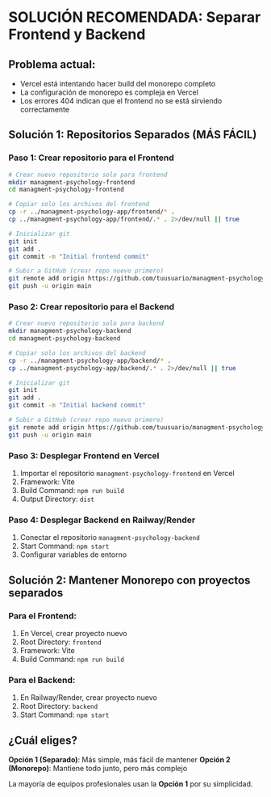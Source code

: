 # SOLUCIÓN RECOMENDADA: Separar Frontend y Backend

## Problema actual:

- Vercel está intentando hacer build del monorepo completo
- La configuración de monorepo es compleja en Vercel
- Los errores 404 indican que el frontend no se está sirviendo correctamente

## Solución 1: Repositorios Separados (MÁS FÁCIL)

### Paso 1: Crear repositorio para el Frontend

```bash
# Crear nuevo repositorio solo para frontend
mkdir managment-psychology-frontend
cd managment-psychology-frontend

# Copiar solo los archivos del frontend
cp -r ../managment-psychology-app/frontend/* .
cp ../managment-psychology-app/frontend/.* . 2>/dev/null || true

# Inicializar git
git init
git add .
git commit -m "Initial frontend commit"

# Subir a GitHub (crear repo nuevo primero)
git remote add origin https://github.com/tuusuario/managment-psychology-frontend.git
git push -u origin main
```

### Paso 2: Crear repositorio para el Backend

```bash
# Crear nuevo repositorio solo para backend
mkdir managment-psychology-backend
cd managment-psychology-backend

# Copiar solo los archivos del backend
cp -r ../managment-psychology-app/backend/* .
cp ../managment-psychology-app/backend/.* . 2>/dev/null || true

# Inicializar git
git init
git add .
git commit -m "Initial backend commit"

# Subir a GitHub (crear repo nuevo primero)
git remote add origin https://github.com/tuusuario/managment-psychology-backend.git
git push -u origin main
```

### Paso 3: Desplegar Frontend en Vercel

1. Importar el repositorio `managment-psychology-frontend` en Vercel
2. Framework: Vite
3. Build Command: `npm run build`
4. Output Directory: `dist`

### Paso 4: Desplegar Backend en Railway/Render

1. Conectar el repositorio `managment-psychology-backend`
2. Start Command: `npm start`
3. Configurar variables de entorno

## Solución 2: Mantener Monorepo con proyectos separados

### Para el Frontend:

1. En Vercel, crear proyecto nuevo
2. Root Directory: `frontend`
3. Framework: Vite
4. Build Command: `npm run build`

### Para el Backend:

1. En Railway/Render, crear proyecto nuevo
2. Root Directory: `backend`
3. Start Command: `npm start`

## ¿Cuál eliges?

**Opción 1 (Separado)**: Más simple, más fácil de mantener
**Opción 2 (Monorepo)**: Mantiene todo junto, pero más complejo

La mayoría de equipos profesionales usan la **Opción 1** por su simplicidad.
